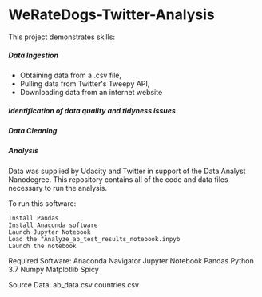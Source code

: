 # WeRateDogs-Twitter-Analysis


This project demonstrates skills:

##### Data Ingestion 
* Obtaining data from a .csv file, 
* Pulling data from Twitter's Tweepy API, 
* Downloading data from an internet website
##### Identification of data quality and tidyness issues
##### Data Cleaning
##### Analysis

Data was supplied by Udacity and Twitter in support of the Data Analyst Nanodegree.  This repository contains all of the code and data files necessary to run the analysis.

To run this software:

    Install Pandas
    Install Anaconda software
    Launch Jupyter Notebook
    Load the "Analyze_ab_test_results_notebook.inpyb
    Launch the notebook

Required Software: Anaconda Navigator Jupyter Notebook Pandas Python 3.7 Numpy Matplotlib Spicy

Source Data: ab_data.csv countries.csv
